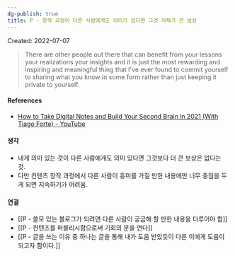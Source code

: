 ```yaml
---
dg-publish: true
title: P - 창작 과정이 다른 사람에게도 의미가 있다면 그것 자체가 큰 보상
---
```


Created: 2022-07-07

>There are other people out there that can benefit from your lessons your realizations your insights and it is just the most rewarding and inspiring and meaningful thing that I've ever found to commit yourself to sharing what you know in some form rather than just keeping it private to yourself.

#### References
- [How to Take Digital Notes and Build Your Second Brain in 2021 (With Tiago Forte) - YouTube](https://www.youtube.com/watch?v=MlBQhdqmaQc&t=3523s)

#### 생각
- 내게 의미 있는 것이 다른 사람에게도 의미 있다면 그것보다 더 큰 보상은 없다는 것.
- 다만 컨텐츠 창작 과정에서 다른 사람이 흥미를 가질 만한 내용에만 너무 중점을 두게 되면 지속하기가 어려움.

#### 연결
- [[P - 쓸모 있는 블로그가 되려면 다른 사람이 궁금해 할 만한 내용을 다루어야 함]]
- [[P - 컨텐츠를 퍼블리시함으로써 기회의 문을 연다]]
- [[P - 글을 쓰는 이유 중 하나는 글을 통해 내가 도움 받았듯이 다른 이에게 도움이 되고자 함이다.]]